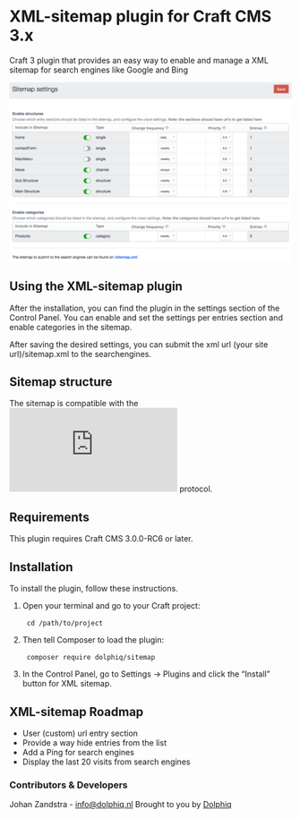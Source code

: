 # XML-sitemap plugin for Craft CMS 3.x

Craft 3 plugin that provides an easy way to enable and manage a XML sitemap for search engines like Google and Bing

![Screenshot](resources/screenshots/screenshot1.png)

## Using the XML-sitemap plugin

After the installation, you can find the plugin in the settings section of the Control Panel.
You can enable and set the settings per entries section and enable categories in the sitemap.

After saving the desired settings, you can submit the xml url (your site url)/sitemap.xml to the searchengines.

## Sitemap structure
The sitemap is compatible with the ![sitemaps.org](https://www.sitemaps.org/protocol.html) protocol.

## Requirements

This plugin requires Craft CMS 3.0.0-RC6 or later.

## Installation

To install the plugin, follow these instructions.

1. Open your terminal and go to your Craft project:

        cd /path/to/project

2. Then tell Composer to load the plugin:

        composer require dolphiq/sitemap

3. In the Control Panel, go to Settings → Plugins and click the “Install” button for XML sitemap.


## XML-sitemap Roadmap
- User (custom) url entry section
- Provide a way hide entries from the list
- Add a Ping for search engines
- Display the last 20 visits from search engines


### Contributors & Developers
Johan Zandstra - info@dolphiq.nl
Brought to you by [Dolphiq](https://dolphiq.nl)

